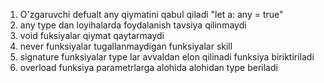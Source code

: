 1. O'zgaruvchi defualt any qiymatini qabul qiladi "let a: any = true"
2. any type dan loyihalarda foydalanish tavsiya qilinmaydi
3. void fuksiyalar qiymat qaytarmaydi
4. never funksiyalar tugallanmaydigan funksiyalar skill
5. signature funksiyalar type lar avvaldan elon qilinadi funksiya biriktiriladi
6. overload funksiya parametrlarga  alohida  alohidan type beriladi